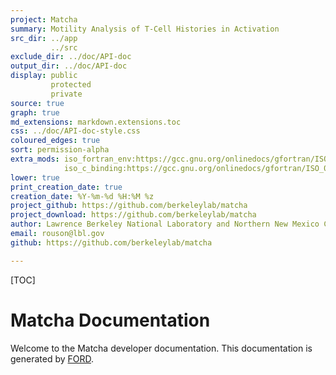 ```yaml
---
project: Matcha
summary: Motility Analysis of T-Cell Histories in Activation
src_dir: ../app
         ../src
exclude_dir: ../doc/API-doc
output_dir: ../doc/API-doc
display: public
         protected
         private
source: true
graph: true
md_extensions: markdown.extensions.toc
css: ../doc/API-doc-style.css
coloured_edges: true
sort: permission-alpha
extra_mods: iso_fortran_env:https://gcc.gnu.org/onlinedocs/gfortran/ISO_005fFORTRAN_005fENV.html
            iso_c_binding:https://gcc.gnu.org/onlinedocs/gfortran/ISO_005fC_005fBINDING.html#ISO_005fC_005fBINDING
lower: true
print_creation_date: true
creation_date: %Y-%m-%d %H:%M %z
project_github: https://github.com/berkeleylab/matcha
project_download: https://github.com/berkeleylab/matcha
author: Lawrence Berkeley National Laboratory and Northern New Mexico College
email: rouson@lbl.gov
github: https://github.com/berkeleylab/matcha

---
```


[_____ Comments _______]:#
[source: display source code corresponding to item being documented]:#
[graph: generate call graphs, module dependency graphs, derive type composition/inheritance graphs ]:#
[sort: different sorting schemes for the modules or procedures or programs or derived types (alpha = alphabetical see wiki).]:#
[extra_mods: documentation for intrinsic modules]:#

[This document is a FORD project file, formatted with Pythonic Markdown                                      ]:#
[See https://github.com/Fortran-FOSS-programmers/ford/wiki/Project-File-Options for more info on writing FORD project files]:#

[TOC]

Matcha Documentation
====================

Welcome to the Matcha developer documentation.
This documentation is generated by [FORD].

[FORD]: https://github.com/Fortran-FOSS-Programmers/ford#readme
